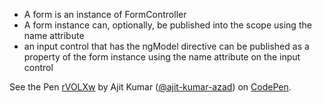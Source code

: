 * A form is an instance of FormController
* A form instance can, optionally, be published into the scope using the name attribute
* an input control that has the ngModel directive can be published as a property of the form instance using the name attribute on the input control

<p data-height="266" data-theme-id="14134" data-slug-hash="rVOLXw" data-default-tab="result" data-user="ajit-kumar-azad" class='codepen'>See the Pen <a href='http://codepen.io/ajit-kumar-azad/pen/rVOLXw/'>rVOLXw</a> by Ajit Kumar (<a href='http://codepen.io/ajit-kumar-azad'>@ajit-kumar-azad</a>) on <a href='http://codepen.io'>CodePen</a>.</p>
<script async src="//assets.codepen.io/assets/embed/ei.js"></script>
